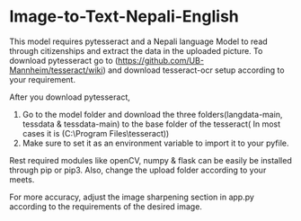 # Image-to-Text-Nepali-English
This model requires pytesseract and a Nepali  language Model to read through citizenships and extract the data in the uploaded picture. 
To download pytesseract go to (https://github.com/UB-Mannheim/tesseract/wiki) and download tesseract-ocr setup according to your requirement.

After you download pytesseract, 
1. Go to the model folder and download the three folders(langdata-main, tessdata & tessdata-main) to the base folder of the tesseract( In most cases it is (C:\Program Files\tesseract\))
2. Make sure to set it as an environment variable to import it to your pyfile.

Rest required modules like openCV, numpy & flask can be easily be installed through pip or pip3. Also, change the upload folder according to your meets.



For more accuracy, adjust the image sharpening section in app.py according to the requirements of the desired image.
